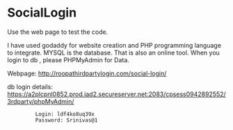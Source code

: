 # SocialLogin

Use the web page to test the code.

I have used godaddy for website creation and PHP programming language to integrate. MYSQL is the database. That is also an online tool.
When you login to db , please PHPMyAdmin for Data.


Webpage: http://roopathirdpartylogin.com/social-login/

db login details: 
https://a2plcpnl0852.prod.iad2.secureserver.net:2083/cpsess0942892552/3rdparty/phpMyAdmin/
             
             Login: ldf4ko8uq39x
             Password: Srinivas@1
